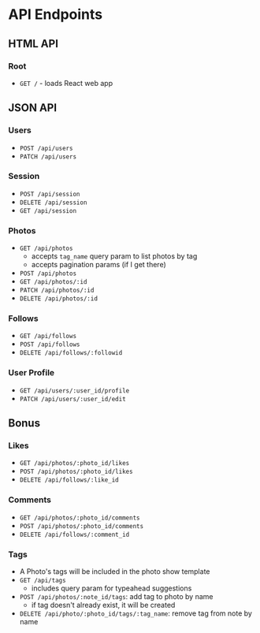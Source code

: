 # API Endpoints

## HTML API

### Root

- `GET /` - loads React web app

## JSON API

### Users

- `POST /api/users`
- `PATCH /api/users`

### Session

- `POST /api/session`
- `DELETE /api/session`
- `GET /api/session`

### Photos

- `GET /api/photos`
  - accepts `tag_name` query param to list photos by tag
  - accepts pagination params (if I get there)
- `POST /api/photos`
- `GET /api/photos/:id`
- `PATCH /api/photos/:id`
- `DELETE /api/photos/:id`

### Follows

- `GET /api/follows`
- `POST /api/follows`
- `DELETE /api/follows/:followid`

### User Profile

- `GET /api/users/:user_id/profile`
- `PATCH /api/users/:user_id/edit`

## Bonus

### Likes

- `GET /api/photos/:photo_id/likes`
- `POST /api/photos/:photo_id/likes`
- `DELETE /api/follows/:like_id`

### Comments

- `GET /api/photos/:photo_id/comments`
- `POST /api/photos/:photo_id/comments`
- `DELETE /api/follows/:comment_id`

### Tags

- A Photo's tags will be included in the photo show template
- `GET /api/tags`
  - includes query param for typeahead suggestions
- `POST /api/photos/:note_id/tags`: add tag to photo by name
  - if tag doesn't already exist, it will be created
- `DELETE /api/photo/:photo_id/tags/:tag_name`: remove tag from note by name

